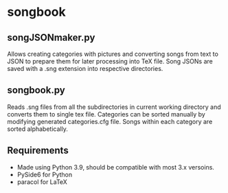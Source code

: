  # songbook

  ## songJSONmaker.py

  Allows creating categories with pictures and converting songs from text to JSON to prepare them for later processing into TeX file. Song JSONs are saved with a .sng extension into respective directories.

  ## songbook.py

  Reads .sng files from all the subdirectories in current working directory and converts them to single tex file. Categories can be sorted manually by modifying generated categories.cfg file. Songs within each category are sorted alphabetically.
  
  ## Requirements
  
  - Made using Python 3.9, should be compatible with most 3.x versoins.
  - PySide6 for Python
  - paracol for LaTeX

